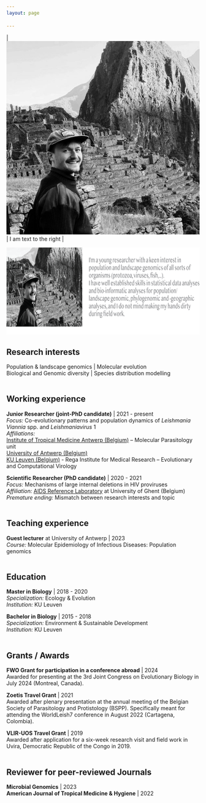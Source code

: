 ```yaml
---
layout: page

---
```

| ![Flowers](/Images/headshot.jpeg) | I am text to the right |


<img height="227.68" width="939.43" src="/Images/AboutMe-01.png"> <br />


## Research interests
Population & landscape genomics | Molecular evolution <br /> 
Biological and Genomic diversity | Species distribution modelling <br />
<br />
## Working experience
**Junior Researcher (joint-PhD candidate)**  | 2021 - present <br />
  *Focus:*  Co-evolutionary patterns and population dynamics of *Leishmania Viannia* spp. and *Leishmaniavirus* 1 <br />
  *Affiliations:* <br />
    [Institute of Tropical Medicine Antwerp (Belgium)](https://www.itg.be/en) – Molecular Parasitology unit <br />
    [University of Antwerp (Belgium)](https://www.uantwerpen.be/en/) <br />
    [KU Leuven (Belgium)](https://rega.kuleuven.be/cev/ecv) - Rega Institute for Medical Research – Evolutionary and Computational Virology <br />

**Scientific Researcher (PhD candidate)** | 2020 - 2021 <br />
  *Focus:*  Mechanisms of large internal deletions in HIV proviruses  <br />
  *Affiliation:* [AIDS Reference Laboratory](https://www.arl.ugent.be/) at University of Ghent (Belgium) <br />
  *Premature ending:* Mismatch between research interests and topic <br />
<br />

## Teaching experience 
**Guest lecturer** at University of Antwerp | 2023 <br />
  *Course:* Molecular Epidemiology of Infectious Diseases: Population genomics <br />
<br />

## Education
**Master in Biology** | 2018 - 2020 <br />
  *Specialization:* Ecology & Evolution <br />
  *Institution:* KU Leuven <br />

**Bachelor in Biology** | 2015 - 2018 <br />
  *Specialization:* Environment & Sustainable Development <br />
  *Institution:* KU Leuven <br />
<br />

## Grants / Awards
**FWO Grant for participation in a conference abroad** | 2024 <br />
Awarded for presenting at the 3rd Joint Congress on Evolutionary Biology in July 2024 (Montreal, Canada). <br />

**Zoetis Travel Grant** | 2021 <br />
Awarded after plenary presentation at the annual meeting of the Belgian Society of Parasitology and Protistology (BSPP). Specifically meant for attending the WorldLeish7 conference in August 2022 (Cartagena, Colombia). <br />

**VLIR-UOS Travel Grant** | 2019 <br />
Awarded after application for a six-week research visit and field work in Uvira, Democratic Republic of the Congo in 2019. <br />
<br />
## Reviewer for peer-reviewed Journals
**Microbial Genomics** | 2023 <br />
**American Journal of Tropical Medicine & Hygiene** | 2022 <br />
<br />
